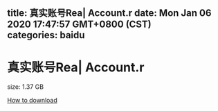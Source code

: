 
title: 真实账号Rea| Account.r
date: Mon Jan 06 2020 17:47:57 GMT+0800 (CST)    
categories: baidu
---

# 真实账号Rea| Account.r
size: 1.37 GB
 
 

[How to download](https://bpcam.bemobtrk.com/go/2ceec3aa-1ca2-46d6-b9ff-aaa5c184517c?jno=3880)